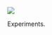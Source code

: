 ![](https://db-feed.s3.amazonaws.com/legacy/Screen_Shot_2019_04_06_at_5_50_01_PM-1554587424665.png)

Experiments.
